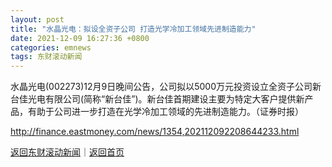 ```yaml
---
layout: post
title: "水晶光电：拟设全资子公司 打造光学冷加工领域先进制造能力"
date: 2021-12-09 16:27:36 +0800
categories: emnews
tags: 东财滚动新闻
---
```


水晶光电(002273)12月9日晚间公告，公司拟以5000万元投资设立全资子公司新台佳光电有限公司(简称“新台佳”)。新台佳首期建设主要为特定大客户提供新产品，有助于公司进一步打造在光学冷加工领域的先进制造能力。（证券时报）

<http://finance.eastmoney.com/news/1354,202112092208644233.html>

[返回东财滚动新闻](//finews.withounder.com/emnews/)｜[返回首页](//finews.withounder.com/)
